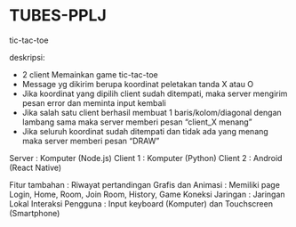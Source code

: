 # TUBES-PPLJ
tic-tac-toe

deskripsi:
- 2 client Memainkan game tic-tac-toe 
- Message yg dikirim berupa koordinat peletakan tanda X atau O
- Jika koordinat yang dipilih client sudah ditempati, maka server mengirim pesan error dan meminta input kembali
- Jika salah satu client berhasil membuat 1 baris/kolom/diagonal  dengan lambang sama maka server memberi pesan “client_X menang”
- Jika seluruh koordinat sudah ditempati dan tidak ada yang menang maka server memberi pesan “DRAW”

Server : Komputer (Node.js)
Client 1 : Komputer (Python)
Client 2 : Android (React Native)

Fitur tambahan : Riwayat pertandingan
Grafis dan Animasi : Memiliki page Login, Home, Room, Join Room, History, Game
Koneksi Jaringan : Jaringan Lokal
Interaksi Pengguna : Input keyboard (Komputer) dan Touchscreen (Smartphone)

